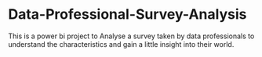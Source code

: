 # Data-Professional-Survey-Analysis
This is a power bi project to Analyse a survey taken by data professionals to understand the characteristics and gain a little insight into their world.
